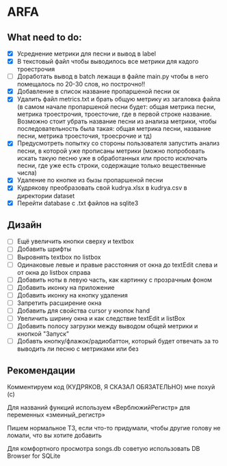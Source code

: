 # ARFA

## What need to do:
- [x] Усреднение метрики для песни и вывод в label
- [x] В текстовый файл чтобы выводилось все метрики для кадого троестрочия
- [ ] Доработать вывод в batch лежащи в файле main.py чтобы в него помещалось по 20-30 слов, но построчно!!
- [x] Добавление в список название пропаршеной песни ок
- [x] Удалить файл metrics.txt и брать общую метрику из загаловка файла (в самом начале пропаршеной песни будет: общая метрика песни, метрика троестрочия, троесточие, где в первой строке название. Возможно стоит убрать название песни из анализа метрики, чтобы последовательность была такая: общая метрика песни, название песни, метрика троесточия, троесрочие и тд)
- [x] Предусмотреть попытку со стороны пользователя запустить анализ песни, в которой уже прописаны метрики (можно попробовать искать такую песню уже в обработанных или просто исключать песни, где уже есть строки, содержащие только вещественные числа)
- [x] Удаление по кнопке из бызы пропаршеной песни
- [x] Кудрякову преобразовать свой kudrya.xlsx в kudrya.csv в директории dataset
- [x] Перейти database с .txt файлов на sqlite3

## Дизайн
- [ ] Ещё увеличить кнопки сверху и textbox
- [ ] Добавить шрифты
- [ ] Выровнять textbox по listbox
- [ ] Одинаковые левые и правые расстояния от окна до textEdit слева и от окна до listbox справа
- [ ] Добавить ноты в левую часть, как картинку с прозрачным фоном
- [ ] Добавить иконку на приложение
- [ ] Добавить иконку на кнопку удаления
- [ ] Запретить расширение окна
- [ ] Добавить для свойства cursor у кнопок hand
- [ ] Увеличить ширину окна и как следствие textEdit и listBox
- [ ] Добавить полосу загрузки между выводом общей метрики и кнопкой "Запуск"
- [ ] Добавть кнопку/флажок/радиобаттон, который будет отвечать за то выводить ли песню с метриками или без

## Рекомендации
Комментируем код (КУДРЯКОВ, Я СКАЗАЛ ОБЯЗАТЕЛЬНО) мне похуй (с)

Для названий функций используем «ВерблюжийРегистр» для переменных «змеиный_регистр»

Пишем нормальное ТЗ, если что-то придумали, чтобы другие голову не ломали, что вы хотите добавить

Для комфортного просмотра songs.db советую использовать DB Browser for SQLite
